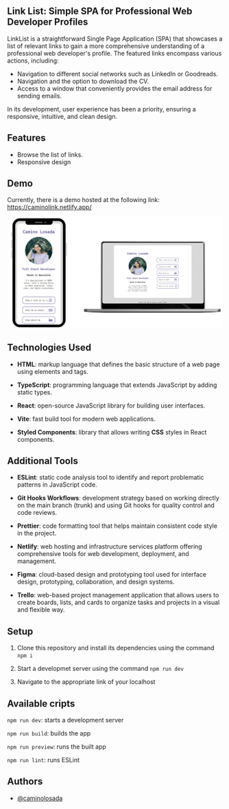## Link List: Simple SPA for Professional Web Developer Profiles

LinkList is a straightforward Single Page Application (SPA) that showcases a list of relevant links to gain a more comprehensive understanding of a professional web developer's profile. The featured links encompass various actions, including:

- Navigation to different social networks such as LinkedIn or Goodreads.
- Navigation and the option to download the CV.
- Access to a window that conveniently provides the email address for sending emails.

In its development, user experience has been a priority, ensuring a responsive, intuitive, and clean design.

## Features

- Browse the list of links.
- Responsive design

## Demo

Currently, there is a demo hosted at the following link: https://caminolink.netlify.app/

<img src="/public/screenshot.jpg">

## Technologies Used

- **HTML**: markup language that defines the basic structure of a web page using elements and tags.

- **TypeScript**: programming language that extends JavaScript by adding static types.

- **React**: open-source JavaScript library for building user interfaces.

- **Vite**: fast build tool for modern web applications.

- **Styled Components**: library that allows writing **CSS** styles in React components.

## Additional Tools

- **ESLint**: static code analysis tool to identify and report problematic patterns in JavaScript code.

- **Git Hooks Workflows**: development strategy based on working directly on the main branch (trunk) and using Git hooks for quality control and code reviews.

- **Prettier**: code formatting tool that helps maintain consistent code style in the project.

- **Netlify**: web hosting and infrastructure services platform offering comprehensive tools for web development, deployment, and management.

- **Figma**: cloud-based design and prototyping tool used for interface design, prototyping, collaboration, and design systems.

- **Trello**: web-based project management application that allows users to create boards, lists, and cards to organize tasks and projects in a visual and flexible way.

## Setup

1. Clone this repository and install its dependencies using the command `npm i`

2. Start a developmet server using the command `npm run dev`

3. Navigate to the appropriate link of your localhost

## Available cripts

`npm run dev`: starts a development server

`npm run build`: builds the app

`npm run preview`: runs the built app

`npm run lint`: runs ESLint

## Authors

- [@caminolosada](https://github.com/caminolosada)

